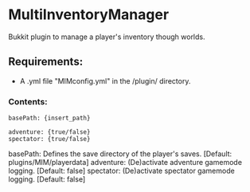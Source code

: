 # MultiInventoryManager
Bukkit plugin to manage a player's inventory though worlds.

## Requirements:
- A .yml file "MIMconfig.yml" in the /plugin/ directory.
### Contents:
```
basePath: {insert_path}

adventure: {true/false}
spectator: {true/false}
```
basePath: Defines the save directory of the player's saves. [Default: plugins/MIM/playerdata]
adventure: (De)activate adventure gamemode logging. [Default: false]
spectator: (De)activate spectator gamemode logging. [Default: false]
